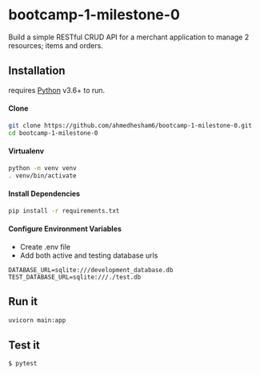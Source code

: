 # bootcamp-1-milestone-0
Build a simple RESTful CRUD API for a merchant application to manage 2 resources; items and orders.


## Installation

 requires [Python](https://www.python.org/) v3.6+ to run.
 
#### Clone

```sh
git clone https://github.com/ahmedhesham6/bootcamp-1-milestone-0.git
cd bootcamp-1-milestone-0
```

#### Virtualenv
```sh
python -m venv venv
. venv/bin/activate
```

#### Install Dependencies
```sh
pip install -r requirements.txt
```

#### Configure Environment Variables
- Create .env file
- Add both active and testing database urls
```
DATABASE_URL=sqlite:///development_database.db
TEST_DATABASE_URL=sqlite:///./test.db
```

## Run it

```sh
uvicorn main:app
```

## Test it

```sh
$ pytest
```
